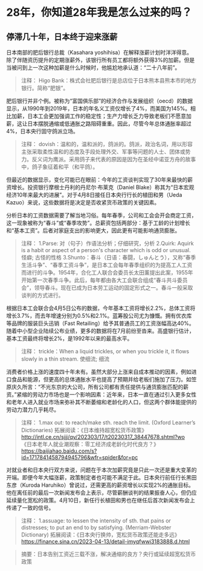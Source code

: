 # 28年，你知道28年我是怎么过来的吗？
## 停滞几十年，日本终于迎来涨薪

日本南部的肥后银行总裁（Kasahara yoshihisa）在解释涨薪计划时洋洋得意。除了伴随资历提升的定期涨薪外，该银行所有员工都将额外获得3%的加薪。但是当被问到上一次这种加薪是什么时候时，他尴尬地承认道：“二十八年前”。

> 注释：
Higo Bank：株式会社肥后银行是总店位于日本熊本县熊本市的地方银行。简称“肥银”。

肥后银行并非个例。被称为“富国俱乐部”的经济合作与发展组织（oecd）的数据显示，从1990年到2019年，日本的年名义工资仅增长了4%，而美国为145%。相比加薪，日本工会更加强调工作的稳定性；生产力增长乏力导致老板们不愿意加薪，这让日本摆脱通缩或低通胀之路阻碍重重。因此，尽管今年总体通胀率超过4%，日本央行固守鸽派立场。

> 注释：
dovish：温和的，温和派的，鸽派的。鸽派，政治名词，用以形容主张采取柔性温和的态度及手段处理外交、军事等问题的人士、团体或势力。反义词为鹰派。采用鸽子来代表的原因是因为在圣经中诺亚方舟的故事中，鸽子象征着和平（和平鸽）。

但最近的数据显示，变化可能已在眼前：今年的工资谈判实现了30年来最快的薪资增长。投资银行摩根士丹利的丹尼尔·布莱克（Daniel Blake）称其为“日本宏观经济10年来最大的进展”。对于4月8日接任日本央行行长的植田和男（Ueda Kazuo）来说，这些数据将是决定是否收紧货币政策的关键因素。

分析日本的工资数据需要了解当地习俗。每年春季，公司和工会会开会商定工资，这一现象被称为“春斗”或“春季攻势”。总薪资包括两部分：基于工龄的计划增长和“基本工资”。后者对家庭支出的影响更大，因此更有可能影响通货膨胀。

>注释：
1.Parse: 对（句子）作语法分析；仔细研究，分析
2.Quirk: Aquirk is a habit or aspect of a person's character which is odd or unusual. 怪癖; 古怪的性格
3.Shunto：春斗（日语：春闘，しゅんとう），又称“春季生活斗争”、“春季工资斗争”，是日本工会每年春季组织的为提高工人工资而进行的斗争。1954年，合化工人联合会委员长太田薰提出此案，1955年开始第一次春季斗争。此后，每年都由各大工会联合组成“春斗共斗委员会”，领导春斗。现在已成为日本劳工运动的固定形式之一。春斗一般采取谈判的方式进行。

根据日本工会联合会4月5日公布的数据，今年基本工资将增长2.2%，总体工资将增长3.7%，而去年增速分别为0.5%和2.1%。蓝筹股公司尤为慷慨。拥有优衣库等品牌的服装巨头迅销（Fast Retailing）给予其普通员工的工资涨幅高达40%。随着中小型企业陆续公布业绩，更多的数据将在7月前纷至沓来。高盛银行估计，基本工资最终将增长2%，是1992年以来的最高水平。

>注释：
trickle：When a liquid trickles, or when you trickle it, it flows slowly in a thin stream. 使细流; 细流

消费者价格上涨的速度四十年未有。虽然大部分上涨来自成本推动的因素，例如进口食品和能源，但更高的总体通胀水平也提高了预期并给老板们施加了压力。如笠原庆久所言：“不光东京的大公司，所有公司都有责任提供与通货膨胀匹配的薪资。”紧缩的劳动力市场也是一个影响因素：近年来，日本一直在通过引入更多女性和老年人进入就业市场来弥补其不断萎缩和老龄化的人口，但这两个群体能提供的劳动力潜力几乎耗尽。

>注释：
1.max out: to reach/make sth. reach the limit. (Oxford Learner’s Dictionaries)
拓展阅读：《日本维持超宽松货币政策》
http://intl.ce.cn/sjjj/qy/202303/17/t20230317_38447678.shtml?wo 
《日本老年人就业潮观察：零工经济成老龄化时代良方？》
https://baijiahao.baidu.com/s?id=1717841458794945796&wfr=spider&for=pc 

对就业者和日本央行双方来说，问题在于本次加薪究竟是只此一次还是重大变革的开端。即便今年大幅涨薪，政策制定者也可能不满足于此。日本央行前任行长黑田东彦（Kuroda Haruhiko）曾说过，还需更高的薪资增长以实现2%的通胀目标。他在离任前的最后一次新闻发布会上表示，尽管薪酬谈判的结果振奋人心，但仍应延续量化宽松的政策。4月10日，新任行长植田和男也在继任后首次新闻发布会上传递了一致的信号。

>注释：
1.assuage: to lessen the intensity of sth. that pains or distresses; to put an end to by satisfying. (Merriam-Webster Dictionary)
拓展阅读：《日本央行换帅，宽松货币政策还能走多远》
https://finance.sina.cn/2023-04-13/detail-imyqfwwi3183888.d.html 

>摘要：日本告别工资近三载不涨，解决通缩的良方？央行或延续超宽松货币政策